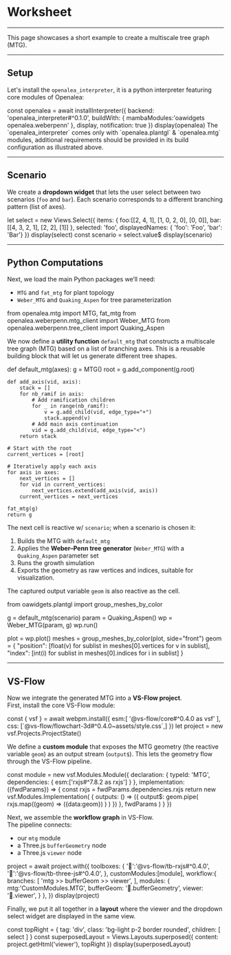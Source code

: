 # Worksheet
---

This page showcases a short example to create a multiscale tree graph (MTG).

---

## Setup

Let's install the `openalea_interpreter`, it is a python interpreter featuring core modules of Openalea:

<js-cell>
const openalea = await installInterpreter({
    backend: 'openalea_interpreter#^0.1.0',
    buildWith: { mambaModules:'oawidgets openalea.weberpenn' },
    display,
    notification: true
})
display(openalea)
</js-cell>

<note level="warning" title="Important">
The `openalea_interpreter` comes only with `openalea.plantgl` & `openalea.mtg` modules, additional requirements should
be provided in its build configuration as illustrated above.
</note>

---

## Scenario

We create a **dropdown widget** that lets the user select between two scenarios (`foo` and `bar`). 
Each scenario corresponds to a different branching pattern (list of axes).

<js-cell> 

let select = new Views.Select({
    items: {
        foo:[[2, 4, 1], [1, 0, 2, 0], [0, 0]], 
        bar:[[4, 3, 2, 1], [2, 2], [1]]
    },
    selected: 'foo',
    displayedNames: { 'foo': 'Foo', 'bar': 'Bar'}
})
display(select)
const scenario = select.value$
display(scenario)
</js-cell>

---

## Python Computations


Next, we load the main Python packages we’ll need:  
- `MTG` and `fat_mtg` for plant topology  
- `Weber_MTG` and `Quaking_Aspen` for tree parameterization

<interpreter-cell interpreter="openalea" language="py">
from openalea.mtg import MTG, fat_mtg
from openalea.weberpenn.mtg_client import Weber_MTG
from openalea.weberpenn.tree_client import Quaking_Aspen
</interpreter-cell>

We now define a **utility function** `default_mtg` that constructs a multiscale tree graph (MTG) based on a list of
branching axes. This is a reusable building block that will let us generate different tree shapes.


<interpreter-cell  interpreter="openalea" language="py">
def default_mtg(axes):
    g = MTG()
    root = g.add_component(g.root)

    def add_axis(vid, axis):
        stack = []
        for nb_ramif in axis:
            # Add ramification children
            for _ in range(nb_ramif):
                v = g.add_child(vid, edge_type="+")
                stack.append(v)
            # Add main axis continuation
            vid = g.add_child(vid, edge_type="<")
        return stack

    # Start with the root
    current_vertices = [root]

    # Iteratively apply each axis
    for axis in axes:
        next_vertices = []
        for vid in current_vertices:
            next_vertices.extend(add_axis(vid, axis))
        current_vertices = next_vertices

    fat_mtg(g)
    return g
</interpreter-cell>


The next cell is reactive w/ `scenario`; when a scenario is chosen it:  
1. Builds the MTG with `default_mtg`  
2. Applies the **Weber–Penn tree generator** (`Weber_MTG`) with a `Quaking_Aspen` parameter set  
3. Runs the growth simulation  
4. Exports the geometry as raw vertices and indices, suitable for visualization.

The captured output variable `geom` is also reactive as the cell.

<interpreter-cell  interpreter="openalea" language="py" captured-in="scenario" captured-out="geom">

from oawidgets.plantgl import group_meshes_by_color

g = default_mtg(scenario)
param = Quaking_Aspen()
wp = Weber_MTG(param, g)
wp.run()

plot = wp.plot()
meshes = group_meshes_by_color(plot, side="front")
geom = {
    "position": [float(v) for sublist in meshes[0].vertices for v in sublist],
    "index": [int(i) for sublist in meshes[0].indices for i in sublist]
}
</interpreter-cell>

---

## VS-Flow

Now we integrate the generated MTG into a **VS-Flow project**.  
First, install the core VS-Flow module:

<js-cell>
const { vsf } = await webpm.install({
    esm:[
        '@vs-flow/core#^0.4.0 as vsf'
    ],
    css: [`@vs-flow/flowchart-3d#^0.4.0~assets/style.css`,]
})
let project = new vsf.Projects.ProjectState()

</js-cell>

We define a **custom module** that exposes the MTG geometry (the reactive variable `geom`) as an output 
stream (`output$`). 
This lets the geometry flow through the VS-Flow pipeline.

<js-cell>
const module = new vsf.Modules.Module({
    declaration: {
        typeId: 'MTG',
        dependencies: {
            esm:['rxjs#^7.8.2 as rxjs']
        }
    },
    implementation: ({fwdParams}) => {
        const rxjs = fwdParams.dependencies.rxjs
        return new vsf.Modules.Implementation(
            {
                outputs: () => ({
                    output$: geom.pipe(
                        rxjs.map((geom) => ({data:geom}) )
                    )
                })
            },
            fwdParams
        )
    }
})
</js-cell>

Next, we assemble the **workflow graph** in VS-Flow.  
The pipeline connects:  
- our `mtg` module  
- a Three.js `bufferGeometry` node  
- a Three.js `viewer` node

<js-cell>
project = await project.with({
    toolboxes: {
        '🔀':'@vs-flow/tb-rxjs#^0.4.0',
        '💎':'@vs-flow/tb-three-js#^0.4.0',
    },
    customModules:[module],
    workflow:{
        branches: [
            'mtg >> bufferGeom >> viewer',
        ],
        modules: {
            mtg:'CustomModules.MTG',
            bufferGeom: '💎.bufferGeometry',
            viewer: '💎.viewer',
        }
    },
})
display(project)
</js-cell>
  

Finally, we put it all together in a **layout** where the viewer and the dropdown select widget are displayed in 
the same view.


<js-cell>

const topRight = {
    tag: 'div',
    class: 'bg-light p-2 border rounded',
    children: [
        select
    ]
}
const superposedLayout = Views.Layouts.superposed({
    content: project.getHtml('viewer'),
    topRight
})
display(superposedLayout)
</js-cell>
  